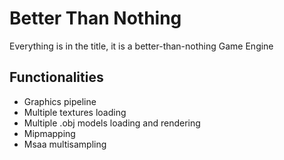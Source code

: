 # Better Than Nothing
Everything is in the title, it is a better-than-nothing Game Engine

## Functionalities
 - Graphics pipeline
 - Multiple textures loading
 - Multiple .obj models loading and rendering
 - Mipmapping
 - Msaa multisampling
